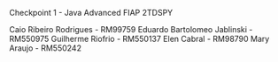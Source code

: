 Checkpoint 1 - Java Advanced 
FIAP 2TDSPY

Caio Ribeiro Rodrigues - RM99759 
Eduardo Bartolomeo Jablinski - RM550975
Guilherme Riofrio - RM550137
Elen Cabral - RM98790
Mary Araujo - RM550242
